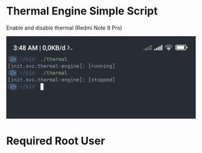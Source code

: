# Thermal Engine Simple Script
Enable and disable thermal (Redmi Note 9 Pro)

![image](./Screenshot_2023-11-11-03-48-30-557-edit_com.termux.jpg)

# Required Root User
